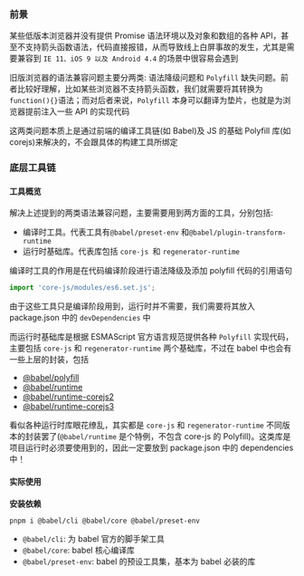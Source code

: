 ### 前景

某些低版本浏览器并没有提供 Promise 语法环境以及对象和数组的各种 API，甚至不支持箭头函数语法，代码直接报错，从而导致线上白屏事故的发生，尤其是需要兼容到 `IE 11、iOS 9 以及 Android 4.4` 的场景中很容易会遇到

旧版浏览器的语法兼容问题主要分两类: 语法降级问题和 `Polyfill` 缺失问题。前者比较好理解，比如某些浏览器不支持箭头函数，我们就需要将其转换为 `function(){}`语法；而对后者来说，`Polyfill` 本身可以翻译为垫片，也就是为浏览器提前注入一些 API 的实现代码

这两类问题本质上是通过前端的编译工具链(如 Babel)及 JS 的基础 Polyfill 库(如 corejs)来解决的，不会跟具体的构建工具所绑定

### 底层工具链

#### 工具概览

解决上述提到的两类语法兼容问题，主要需要用到两方面的工具，分别包括:

- 编译时工具。代表工具有`@babel/preset-env` 和`@babel/plugin-transform-runtime`
- 运行时基础库。代表库包括 `core-js `和 `regenerator-runtime`

编译时工具的作用是在代码编译阶段进行语法降级及添加 polyfill 代码的引用语句

```ts
import 'core-js/modules/es6.set.js';
```

由于这些工具只是编译阶段用到，运行时并不需要，我们需要将其放入 package.json 中的 `devDependencies` 中

而运行时基础库是根据 ESMAScript 官方语言规范提供各种 `Polyfill` 实现代码，主要包括 `core-js` 和 `regenerator-runtime` 两个基础库，不过在 babel 中也会有一些上层的封装，包括

- [@babel/polyfill](https://babeljs.io/docs/en/babel-polyfill)
- [@babel/runtime](https://babeljs.io/docs/en/babel-runtime)
- [@babel/runtime-corejs2](https://babeljs.io/docs/en/babel-runtime-corejs2)
- [@babel/runtime-corejs3](https://babeljs.io/docs/en/babel-runtime-corejs3)

看似各种运行时库眼花缭乱，其实都是 `core-js` 和 `regenerator-runtime` 不同版本的封装罢了(`@babel/runtime` 是个特例，不包含 core-js 的 Polyfill)。这类库是项目运行时必须要使用到的，因此一定要放到 package.json 中的 dependencies 中！

#### 实际使用

**安装依赖**

```
pnpm i @babel/cli @babel/core @babel/preset-env
```

- `@babel/cli`: 为 babel 官方的脚手架工具
- `@babel/core`: babel 核心编译库
- `@babel/preset-env`: babel 的预设工具集，基本为 babel 必装的库

